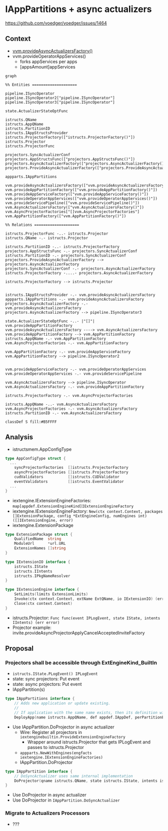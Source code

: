 # IAppPartitions + async actualizers 

https://github.com/voedger/voedger/issues/1464

## Context

- [vvm.provideAsyncActualizersFactory()](https://github.com/voedger/voedger/blob/43469aef2ed4878dfa3cb7dca304c87350547a8d/pkg/vvm/wire_gen.go#L518)
- vvm.provideOperatorAppServices()
  - forks appServices per apps
  - [appsAmount]appServices

```mermaid
graph

%% Entities ====================

pipeline.ISyncOperator
pipeline.ISyncOperator2["pipeline.ISyncOperator"]
pipeline.ISyncOperator3["pipeline.ISyncOperator"]

state.ActualizerStateOptFunc

istructs.QName
istructs.AppQName
istructs.PartitionID
istructs.IAppStructsProvider
istructs.ProjectorFactory(["istructs.ProjectorFactory()"])
istructs.Projector
istructs.ProjectorFunc

projectors.SyncActualizerConf
projectors.AppStructsFunc(["projectors.AppStructsFunc()"])
projectors.AsyncActualizerFactory(["projectors.AsyncActualizerFactory()"])
projectors.ProvideAsyncActualizerFactory(["projectors.ProvideAsyncActualizerFactory()"])

appparts.IAppPartitions

vvm.provideAsyncActualizersFactory(["vvm.provideAsyncActualizersFactory()"]):::S
vvm.provideAppPartitionFactory(["vvm.provideAppPartitionFactory()"])
vvm.provideAppServiceFactory(["vvm.provideAppServiceFactory()"])
vvm.provideOperatorAppServices(["vvm.provideOperatorAppServices()"])
vvm.provideServicePipeline(["vvm.provideServicePipeline()"])
vvm.AsyncActualizersFactory(["vvm.AsyncActualizersFactory()"])
vvm.AsyncProjectorFactories["[]vvm.AsyncProjectorFactories"]
vvm.AppPartitionFactory(["vvm.AppPartitionFactory()"])

%% Relations ====================

istructs.ProjectorFunc -..- istructs.Projector
istructs.QName -.- istructs.Projector

istructs.PartitionID -..- istructs.ProjectorFactory
projectors.AppStructsFunc -.- projectors.SyncActualizerConf
istructs.PartitionID -.- projectors.SyncActualizerConf
projectors.ProvideAsyncActualizerFactory --> projectors.AsyncActualizerFactory
projectors.SyncActualizerConf -.- projectors.AsyncActualizerFactory
istructs.ProjectorFactory -....- projectors.AsyncActualizerFactory

istructs.ProjectorFactory --> istructs.Projector


istructs.IAppStructsProvider -.- vvm.provideAsyncActualizersFactory
appparts.IAppPartitions -.- vvm.provideAsyncActualizersFactory
projectors.AsyncActualizerFactory -.- vvm.provideAsyncActualizersFactory
projectors.AsyncActualizerFactory --> pipeline.ISyncOperator3

state.ActualizerStateOptFunc -..- |"[]"| vvm.provideAppPartitionFactory
vvm.provideAsyncActualizersFactory ----> vvm.AsyncActualizersFactory
vvm.provideAppPartitionFactory --> vvm.AppPartitionFactory
istructs.AppQName -.- vvm.AppPartitionFactory
vvm.AsyncProjectorFactories -.- vvm.AppPartitionFactory

vvm.AppPartitionFactory -.- vvm.provideAppServiceFactory
vvm.AppPartitionFactory --> pipeline.ISyncOperator2


vvm.provideAppServiceFactory -.- vvm.provideOperatorAppServices
vvm.provideOperatorAppServices -.- vvm.provideServicePipeline

vvm.AsyncActualizersFactory --> pipeline.ISyncOperator
vvm.AsyncActualizersFactory -.- vvm.provideAppPartitionFactory

istructs.ProjectorFactory -.- vvm.AsyncProjectorFactories

istructs.AppQName -..- vvm.AsyncActualizersFactory
vvm.AsyncProjectorFactories -.- vvm.AsyncActualizersFactory
istructs.PartitionID -.- vvm.AsyncActualizersFactory

classDef S fill:#B5FFFF
```

## Analysis


- istructsmem.AppConfigType
```go
type AppConfigType struct {
  ...
	syncProjectorFactories  []istructs.ProjectorFactory
	asyncProjectorFactories []istructs.ProjectorFactory
	cudValidators           []istructs.CUDValidator
	eventValidators         []istructs.EventValidator
  ...
}
```  
- iextengine.IExtensionEngineFactories: `map[appdef.ExtensionEngineKind]IExtensionEngineFactory`
- iextengine.IExtensionEngineFactory: `New(ctx context.Context, packages []ExtensionPackage, config *ExtEngineConfig, numEngines int) ([]IExtensionEngine, error)`
- iextengine.ExtensionPackage
```go
type ExtensionPackage struct {
	QualifiedName  string
	ModuleUrl      *url.URL
	ExtensionNames []string
}

type IExtensionIO interface {
	istructs.IState
	istructs.IIntents
	istructs.IPkgNameResolver
}

type IExtensionEngine interface {
	SetLimits(limits ExtensionLimits)
	Invoke(ctx context.Context, extName ExtQName, io IExtensionIO) (err error)
	Close(ctx context.Context)
}
```
- istructs.Projector: `Func func(event IPLogEvent, state IState, intents IIntents) (err error)`
- Projector example: invite.provideAsyncProjectorApplyCancelAcceptedInviteFactory

## Proposal

### Projectors shall be accessible through ExtEngineKind_BuiltIn

- `istructs.IState.PLogEvent() IPLogEvent`
- state: sync projectors: Put event
- state: async projectors: Put event
- IAppPartition(s)
```go
type IAppPartitions interface {
	// Adds new application or update existing.
	//
	// If application with the same name exists, then its definition will be updated.
	DeployApp(name istructs.AppQName, def appdef.IAppDef, perPartitionEngines [cluster.ProcessorKind]int, numPartitions int)

```
- Use IAppPartition.DoProjector in async actualizer
  - Wire: Register all projectors in `iextenginebuiltin.ProvideExtensionEngineFactory`
    - Wrapper around istructs.Projector that gets IPLogEvent and passes to istructs.Projector
  - `appparts.NewWithEngines(engfacts iextengine.IExtensionEngineFactories)`
  - IAppPartition.DoProjector
```go
type IAppPartition interface {
	// DoSyncActualizer uses same internal implementation
	DoProjector(qname istructs.QName, state istructs.IState, intents istructs.IIntents) (err error)
}  	
```
  - Use DoProjector in async actualizer
  - Use DoProjector in `IAppPartition.DoSyncActualizer`

### Migrate to Actualizers Processors

- ???
